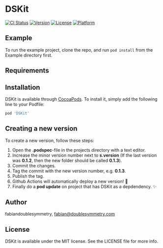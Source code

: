 # DSKit

[![CI Status](https://img.shields.io/travis/fabiandoublesymmetry/DSKit.svg?style=flat)](https://travis-ci.org/fabiandoublesymmetry/DSKit)
[![Version](https://img.shields.io/cocoapods/v/DSKit.svg?style=flat)](https://cocoapods.org/pods/DSKit)
[![License](https://img.shields.io/cocoapods/l/DSKit.svg?style=flat)](https://cocoapods.org/pods/DSKit)
[![Platform](https://img.shields.io/cocoapods/p/DSKit.svg?style=flat)](https://cocoapods.org/pods/DSKit)

## Example

To run the example project, clone the repo, and run `pod install` from the Example directory first.

## Requirements

## Installation

DSKit is available through [CocoaPods](https://cocoapods.org). To install
it, simply add the following line to your Podfile:

```ruby
pod 'DSKit'
```

## Creating a new version

To create a new version, follow these steps:
1. Open the **.podspec**-file in the projects directory with a text editor.
2. Increase the minor version number next to **s.version** (If the last version was **0.1.2**, then the new folder should be called **0.1.3**).
3. Commit the changes.
4. Tag the commit with the new version number, e.g. **0.1.3**.
5. Publish the tag.
6. Github Actions will automatically deploy a new version! :rocket:
7. Finally do a **pod update** on project that has DSKit as a depdendency. :sparkles:

## Author

fabiandoublesymmetry, fabian@doublesymmetry.com

## License

DSKit is available under the MIT license. See the LICENSE file for more info.

